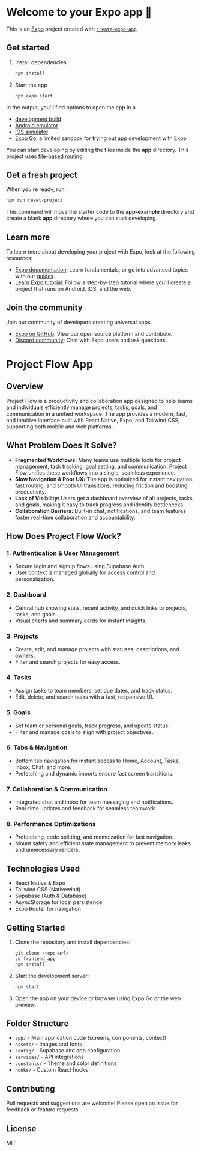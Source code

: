 # Welcome to your Expo app 👋

This is an [Expo](https://expo.dev) project created with [`create-expo-app`](https://www.npmjs.com/package/create-expo-app).

## Get started

1. Install dependencies

   ```bash
   npm install
   ```

2. Start the app

   ```bash
   npx expo start
   ```

In the output, you'll find options to open the app in a

- [development build](https://docs.expo.dev/develop/development-builds/introduction/)
- [Android emulator](https://docs.expo.dev/workflow/android-studio-emulator/)
- [iOS simulator](https://docs.expo.dev/workflow/ios-simulator/)
- [Expo Go](https://expo.dev/go), a limited sandbox for trying out app development with Expo

You can start developing by editing the files inside the **app** directory. This project uses [file-based routing](https://docs.expo.dev/router/introduction).

## Get a fresh project

When you're ready, run:

```bash
npm run reset-project
```

This command will move the starter code to the **app-example** directory and create a blank **app** directory where you can start developing.

## Learn more

To learn more about developing your project with Expo, look at the following resources:

- [Expo documentation](https://docs.expo.dev/): Learn fundamentals, or go into advanced topics with our [guides](https://docs.expo.dev/guides).
- [Learn Expo tutorial](https://docs.expo.dev/tutorial/introduction/): Follow a step-by-step tutorial where you'll create a project that runs on Android, iOS, and the web.

## Join the community

Join our community of developers creating universal apps.

- [Expo on GitHub](https://github.com/expo/expo): View our open source platform and contribute.
- [Discord community](https://chat.expo.dev): Chat with Expo users and ask questions.

# Project Flow App

## Overview
Project Flow is a productivity and collaboration app designed to help teams and individuals efficiently manage projects, tasks, goals, and communication in a unified workspace. The app provides a modern, fast, and intuitive interface built with React Native, Expo, and Tailwind CSS, supporting both mobile and web platforms.

## What Problem Does It Solve?
- **Fragmented Workflows:** Many teams use multiple tools for project management, task tracking, goal setting, and communication. Project Flow unifies these workflows into a single, seamless experience.
- **Slow Navigation & Poor UX:** The app is optimized for instant navigation, fast routing, and smooth UI transitions, reducing friction and boosting productivity.
- **Lack of Visibility:** Users get a dashboard overview of all projects, tasks, and goals, making it easy to track progress and identify bottlenecks.
- **Collaboration Barriers:** Built-in chat, notifications, and team features foster real-time collaboration and accountability.

## How Does Project Flow Work?

### 1. **Authentication & User Management**
- Secure login and signup flows using Supabase Auth.
- User context is managed globally for access control and personalization.

### 2. **Dashboard**
- Central hub showing stats, recent activity, and quick links to projects, tasks, and goals.
- Visual charts and summary cards for instant insights.

### 3. **Projects**
- Create, edit, and manage projects with statuses, descriptions, and owners.
- Filter and search projects for easy access.

### 4. **Tasks**
- Assign tasks to team members, set due dates, and track status.
- Edit, delete, and search tasks with a fast, responsive UI.

### 5. **Goals**
- Set team or personal goals, track progress, and update status.
- Filter and manage goals to align with project objectives.

### 6. **Tabs & Navigation**
- Bottom tab navigation for instant access to Home, Account, Tasks, Inbox, Chat, and more.
- Prefetching and dynamic imports ensure fast screen transitions.

### 7. **Collaboration & Communication**
- Integrated chat and inbox for team messaging and notifications.
- Real-time updates and feedback for seamless teamwork.

### 8. **Performance Optimizations**
- Prefetching, code splitting, and memoization for fast navigation.
- Mount safety and efficient state management to prevent memory leaks and unnecessary renders.

## Technologies Used
- React Native & Expo
- Tailwind CSS (Nativewind)
- Supabase (Auth & Database)
- AsyncStorage for local persistence
- Expo Router for navigation

## Getting Started
1. Clone the repository and install dependencies:
   ```powershell
   git clone <repo-url>
   cd frontend_app
   npm install
   ```
2. Start the development server:
   ```powershell
   npm start
   ```
3. Open the app on your device or browser using Expo Go or the web preview.

## Folder Structure
- `app/` - Main application code (screens, components, context)
- `assets/` - Images and fonts
- `config/` - Supabase and app configuration
- `services/` - API integrations
- `constants/` - Theme and color definitions
- `hooks/` - Custom React hooks

## Contributing
Pull requests and suggestions are welcome! Please open an issue for feedback or feature requests.

## License
MIT
